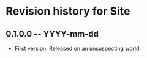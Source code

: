 # Revision history for Site

## 0.1.0.0 -- YYYY-mm-dd

* First version. Released on an unsuspecting world.
